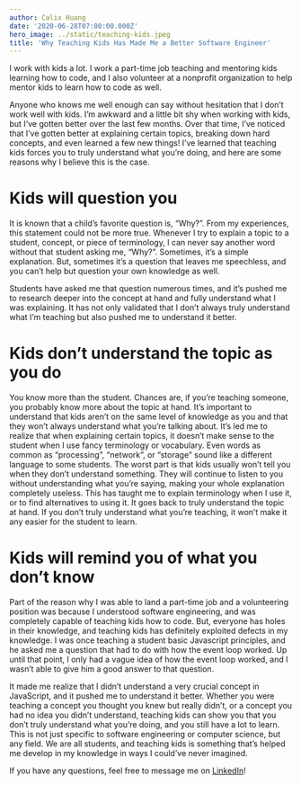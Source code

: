 ```yaml
---
author: Calix Huang
date: '2020-06-28T07:00:00.000Z'
hero_image: ../static/teaching-kids.jpeg
title: 'Why Teaching Kids Has Made Me a Better Software Engineer'
---
```


I work with kids a lot. I work a part-time job teaching and mentoring kids learning how to code, and I also volunteer at a nonprofit organization to help mentor kids to learn how to code as well.

Anyone who knows me well enough can say without hesitation that I don’t work well with kids. I’m awkward and a little bit shy when working with kids, but I’ve gotten better over the last few months. Over that time, I’ve noticed that I’ve gotten better at explaining certain topics, breaking down hard concepts, and even learned a few new things!
I’ve learned that teaching kids forces you to truly understand what you’re doing, and here are some reasons why I believe this is the case.

# Kids will question you

It is known that a child’s favorite question is, “Why?”. From my experiences, this statement could not be more true. Whenever I try to explain a topic to a student, concept, or piece of terminology, I can never say another word without that student asking me, “Why?”. Sometimes, it’s a simple explanation. But, sometimes it’s a question that leaves me speechless, and you can’t help but question your own knowledge as well.

Students have asked me that question numerous times, and it’s pushed me to research deeper into the concept at hand and fully understand what I was explaining. It has not only validated that I don’t always truly understand what I’m teaching but also pushed me to understand it better.

# Kids don’t understand the topic as you do

You know more than the student. Chances are, if you’re teaching someone, you probably know more about the topic at hand. It’s important to understand that kids aren’t on the same level of knowledge as you and that they won’t always understand what you’re talking about. It’s led me to realize that when explaining certain topics, it doesn’t make sense to the student when I use fancy terminology or vocabulary. Even words as common as “processing”, “network”, or “storage” sound like a different language to some students. The worst part is that kids usually won’t tell you when they don’t understand something. They will continue to listen to you without understanding what you’re saying, making your whole explanation completely useless.
This has taught me to explain terminology when I use it, or to find alternatives to using it. It goes back to truly understand the topic at hand. If you don’t truly understand what you’re teaching, it won’t make it any easier for the student to learn.

# Kids will remind you of what you don’t know

Part of the reason why I was able to land a part-time job and a volunteering position was because I understood software engineering, and was completely capable of teaching kids how to code. But, everyone has holes in their knowledge, and teaching kids has definitely exploited defects in my knowledge. I was once teaching a student basic Javascript principles, and he asked me a question that had to do with how the event loop worked. Up until that point, I only had a vague idea of how the event loop worked, and I wasn’t able to give him a good answer to that question.

It made me realize that I didn’t understand a very crucial concept in JavaScript, and it pushed me to understand it better.
Whether you were teaching a concept you thought you knew but really didn’t, or a concept you had no idea you didn’t understand, teaching kids can show you that you don’t truly understand what you’re doing, and you still have a lot to learn. This is not just specific to software engineering or computer science, but any field. We are all students, and teaching kids is something that’s helped me develop in my knowledge in ways I could’ve never imagined.

If you have any questions, feel free to message me on [LinkedIn](https://www.linkedin.com/in/calix-huang/)!
